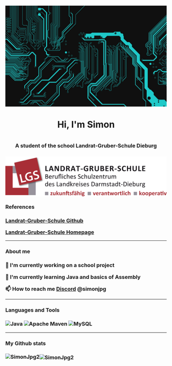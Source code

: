 <p><img align="center" src="https://github.com/SimonJpg2/SimonJpg2/blob/main/Banner.png" /></p>

<h1 align="center">Hi, I'm Simon<h1/>
<h3 align="center">A student of the school Landrat-Gruber-Schule Dieburg<h3/>
<img align ="center" src="https://github.com/SimonJpg2/SimonJpg2/blob/main/LGS_Logo_2018.png">

<h3 align="left">References<h3/>

[Landrat-Gruber-Schule Github](https://github.com/lgs-dieburg)

[Landrat-Gruber-Schule Homepage](https://www.lgs-dieburg.de/)

***

<h3 align="left">About me<h3/>

🔭 I'm currently working on a school project

🌱 I'm currently learning Java and basics of Assembly

📫 How to reach me [Discord](https://discord.com) @simonjpg

***

<h3 align="left">Languages and Tools<h3/>

![Java](https://img.shields.io/badge/java-%23ED8B00.svg?style=for-the-badge&logo=openjdk&logoColor=white)
![Apache Maven](https://img.shields.io/badge/Apache%20Maven-C71A36?style=for-the-badge&logo=Apache%20Maven&logoColor=white)
![MySQL](https://img.shields.io/badge/mysql-%2300f.svg?style=for-the-badge&logo=mysql&logoColor=white)

***

<h3 align="left">My Github stats<h3/>

<p><img align="left" src="https://github-readme-stats-sigma-five.vercel.app/api?username=SimonJpg2&show_icons=true&theme=dracula" alt="SimonJpg2" /><p/>
<p><img align="center" src="https://github-readme-stats-sigma-five.vercel.app/api/top-langs/?username=SimonJpg2&layout=compact" alt="SimonJpg2" /></p>
